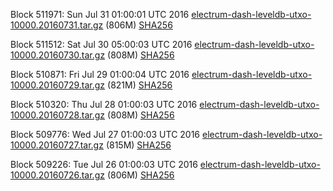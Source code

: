 Block 511971: Sun Jul 31 01:00:01 UTC 2016 [electrum-dash-leveldb-utxo-10000.20160731.tar.gz](https://transfer.sh/YVC0D/electrum-dash-leveldb-utxo-10000.20160731.tar.gz) (806M) [SHA256](https://transfer.sh/12iflc/electrum-dash-leveldb-utxo-10000.20160731.tar.gz.sha256)

Block 511512: Sat Jul 30 05:00:03 UTC 2016 [electrum-dash-leveldb-utxo-10000.20160730.tar.gz](https://transfer.sh/pLXGY/electrum-dash-leveldb-utxo-10000.20160730.tar.gz) (808M) [SHA256](https://transfer.sh/mKabh/electrum-dash-leveldb-utxo-10000.20160730.tar.gz.sha256)

Block 510871: Fri Jul 29 01:00:04 UTC 2016 [electrum-dash-leveldb-utxo-10000.20160729.tar.gz](https://transfer.sh/J9RiM/electrum-dash-leveldb-utxo-10000.20160729.tar.gz) (821M) [SHA256](https://transfer.sh/jqKlZ/electrum-dash-leveldb-utxo-10000.20160729.tar.gz.sha256)

Block 510320: Thu Jul 28 01:00:03 UTC 2016 [electrum-dash-leveldb-utxo-10000.20160728.tar.gz](https://transfer.sh/14xhom/electrum-dash-leveldb-utxo-10000.20160728.tar.gz) (808M) [SHA256](https://transfer.sh/iiv4y/electrum-dash-leveldb-utxo-10000.20160728.tar.gz.sha256)

Block 509776: Wed Jul 27 01:00:03 UTC 2016 [electrum-dash-leveldb-utxo-10000.20160727.tar.gz](https://transfer.sh/JhBaz/electrum-dash-leveldb-utxo-10000.20160727.tar.gz) (815M) [SHA256](https://transfer.sh/XEZ4S/electrum-dash-leveldb-utxo-10000.20160727.tar.gz.sha256)

Block 509226: Tue Jul 26 01:00:03 UTC 2016 [electrum-dash-leveldb-utxo-10000.20160726.tar.gz](https://transfer.sh/ODDa5/electrum-dash-leveldb-utxo-10000.20160726.tar.gz) (806M) [SHA256](https://transfer.sh/oQUh8/electrum-dash-leveldb-utxo-10000.20160726.tar.gz.sha256)
